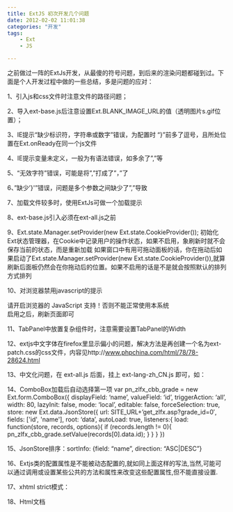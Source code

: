 ```yaml
---
title: ExtJS 初次开发几个问题
date: 2012-02-02 11:01:38
categories: "开发"
tags:
	- Ext
	- JS

---
```


之前做过一阵的ExtJs开发，从最傻的符号问题，到后来的渲染问题都碰到过。下面是个人开发过程中做的一些总结，多是问题的应对：

1、引入js和css文件时注意文件的路径问题；

2、导入ext-base.js后注意设置Ext.BLANK\_IMAGE\_URL的值（透明图片s.gif位置）；

3、IE提示“缺少标识符，字符串或数字”错误，为配置时 “\}”前多了逗号，且所处位置在Ext.onReady在同一个js文件

4、IE提示变量未定义，一般为有语法错误，如多余了”,”等

5、“无效字符”错误，可能是将”,”打成了”，”了

6、”缺少’\}'”错误，问题是多个参数之间缺少了”,”导致

7、加载文件较多时，使用ExtJs可做一个加载提示

8、ext-base.js引入必须在ext-all.js之前

9、Ext.state.Manager.setProvider(new Ext.state.CookieProvider());
初始化Ext状态管理器，在Cookie中记录用户的操作状态，如果不启用，象刷新时就不会保存当前的状态，而是重新加载
如果窗口中有用可拖动面板的话，你在拖动后如果启动了Ext.state.Manager.setProvider(new Ext.state.CookieProvider()),就算刷新后面板仍然会在你拖动后的位置。如果不启用的话是不是就会按照默认的排列方式排列

10、对浏览器禁用javascript的提示
<noscript class=”noticeDialog”><div>
<p>请开启浏览器的 JavaScript 支持！否则不能正常使用本系统<br>启用之后，刷新页面即可</p>
</div></noscript>

11、TabPanel中放置复杂组件时，注意需要设置TabPanel的Width

12、extjs中文字体在firefox里显示偏小的问题，解决方法是再创建一个名为ext-patch.css的css文件，内容见http://www.phpchina.com/html/78/78-28624.html

13、中文化问题，在 ext-all.js 后面，挂上 ext-lang-zh\_CN.js 即可，如：
<script type=”text/javascript” src=”<%=contextPath%>/public/js/ext-base.js”></script>
<script type=”text/javascript” src=”<%=contextPath%>/public/js/ext-all.js”></script>
<script type=”text/javascript” src=”<%=contextPath%>/public/js/ext-lang-zh\_CN.js”></script>

14、ComboBox加载后自动选择第一项
var pn\_zlfx\_cbb\_grade = new Ext.form.ComboBox(\{
displayField: ‘name’,
valueField: ‘id’,
triggerAction: ‘all’,
width: 80,
lazyInit: false,
mode: ‘local’,
editable: false,
forceSelection: true,
store: new Ext.data.JsonStore(\{
url: SITE\_URL+’get\_zlfx.asp?grade\_id=0′,
fields: \['id', 'name'\],
root: ‘data’,
autoLoad: true,
listeners:\{
load: function(store, records, options)\{
if (records.length != 0)\{
pn\_zlfx\_cbb\_grade.setValue(records\[0\].data.id);
\}
\}
\}
\})

15、JsonStore排序：sortInfo: \{field: “name”, direction: “ASC|DESC”\}

16、Extjs类的配置属性是不能被动态配置的,就如同上面这样的写法,当然,可能可以通过调用或设置某些公共的方法和属性来改变这些配置属性,但不能直接设置.

17、xhtml strict模式：<!DOCTYPE html
PUBLIC “-//W3C//DTD XHTML 1.0 Strict//EN”
“http://www.w3.org/TR/xhtml1/DTD/xhtml1-strict.dtd“>

18、Html文档<script>标签中的js代码放在<!\[CDATA\[和\]\]>之间，使xhtml验证时忽略中间的内容

19、JsonStore添加Record
var orgaListRecord = new Ext.data.Record.create(\[
\{name: 'id\_combo1'\},
\{name : 'name'\}
\]);
var orgaList = new Ext.data.JsonStore(\{
url: ‘./get\_organisme.php’,
root: ‘orga’,
fields: orgaListRecord
\});
orgaList.add(\[
new orgaListRecord(\{'id\_combo1': 3,'name': 'Other'\})
\]);
orgaList.load(\{add: true\}); // instead of orgaList.load();

20、数据加载前须判断是否有数据：
if (typeof(pn\_zlfx\_gp\_mark\_subjects)==”undefined” || typeof(pn\_zlfx\_gp\_mark\_subjects.data)==”undefined”)
pn\_zlfx\_gp\_setting.store.removeAll();
else
pn\_zlfx\_gp\_setting.store.loadData(pn\_zlfx\_gp\_mark\_subjects);

21、尽量将处理过程放在关键位置，减少重复代码

22、默认排序方式：sortDir

23、服务器返回的JSON数据字段用’或”括起来，避免与js关键词与保留字冲突

24、Ext.encode()出错，问题是json数据有问题

25、store增加totalProperty配置，可用store.getCount()获取

26、store中文排序异常问题，通过重载Ext.data.Store.prototype.applySort函数来解决

27、store.load()是异步操作，如果希望在数据载入后再执行操作，可以通过以下方式执行：
store.load(\{
callback: function (records) \{
alert(store.getTotalCount());
\}
\});

28、 EXTJS items不能显示问题收藏
有时经常碰到添加items时不能显示，郁闷不得行~~
经不断测试可能有如下几个方法可以解决：
1)试添加：Layout:’fit’
2)若xtype为’panel’，可试添加：
listeners: \{
‘activate’: function(p) \{p.doLayout();\}
,single:true
\}
3)若xtype为’tabpanel’，可试添加：
layoutOnTabChange:true
总的来说是cmp.doLayout()问题….

29、Ext.ajax.request增加form和isUpload:true时，请求方式为enctype=”multipart/form-data”传值，asp中需特别解析

30、ComboBox增加mode:’local’配置来手动控制数据载入，同时可防止数据的二次加载

31、要使ComboBox手动输入的值能得到提交，需要增加ComboBox的Blur事件处理函数
onComboBoxBlur: function(field)\{
field.setValue(field.getRawValue());
\}

32、Firebug显示所有Extjs组件事件
Ext.util.Observable.prototype.fireEvent = Ext.util.Observable.prototype.fireEvent.createInterceptor(function() \{
console.log(arguments);
return true;
\});

33、工具栏Toolbar内容的增删
var tb = this.gp.getTopToolbar();
// 删除工具栏内容
var i = tb.items.getCount();
while(i)\{
Ext.fly(tb.items.get(i).getEl()).remove();
tb.items.removeAt(i);
\}
// 重新添加工具栏内容
tb.add(‘包括（’, this.cbgType, ‘）’);

34、Ext.ux.form.LovCombo不能设置forceSelection为true，否则当控件失去焦点时显示值会清空

35、IE下Ext.GridPanel的autoWidth或者layout:’fit’会将宽度拉的很长的解决办法：

var grid = new Ext.grid.GridPanel(\{

bodyStyle:’width:100%’,

autoWidth:true,

…….

\});
36、Ext.GridPanel加了CellSelection后，如设置viewConfig:\{forceFit:true\}点击单元格会导致表格跳动
解决方案：[http://www.extjs.com/forum/showthread.php?p=282928\#post282928][http_www.extjs.com_forum_showthread.php_p_282928_post282928]

37、ComboBox执行Filter第一次无效的解决是 增加lastQuery:” 配置

38、Panel内部高度自适应+自动出现滚动条，增加以下配置
,autoScroll: true
,style:”height:100%;”
,bodyStyle:”height:100%;”

39、某些情况下TabPanel里加载iframe第一次不显示，可在panel显示后重新设置一下iframe的src强制加载一遍


最后学习Extjs的地方：

学习extjs4.0的教程


http://www.uspcat.com/forum.php?mod=viewthread&tid=197&extra=


--------------------

[枫芸志][Link 1]原创文章，转载请注明来源并保留原文链接

本文链接:http://witmax.cn/extjs-notes.html


[http_www.extjs.com_forum_showthread.php_p_282928_post282928]: http://www.extjs.com/forum/showthread.php?p=282928#post282928
[Link 1]: http://witmax.cn/